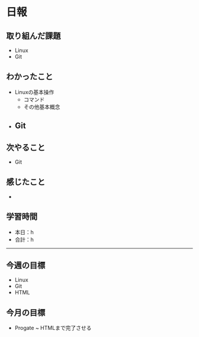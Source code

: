 # 日報

## 取り組んだ課題  

- Linux
- Git

## わかったこと

- Linuxの基本操作
  - コマンド
  - その他基本概念
- Git
  - 

## 次やること

- Git

## 感じたこと

- 

## 学習時間

- 本日：h
- 合計：h

---

## 今週の目標

- Linux
- Git
- HTML

## 今月の目標

- Progate ~ HTMLまで完了させる
